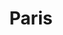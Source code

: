 ---
weight: 9
images:
- https://cdn.myportfolio.com/bc033a10-b5ec-4733-9dd3-33de859b88a8/d1ca0f48-901b-45ae-a10f-42119092f221_rw_600.jpg?h=39ba38f7a752ebee558ef3cb059ecd9b
title: Paris
tags:
- paris
- archive
---